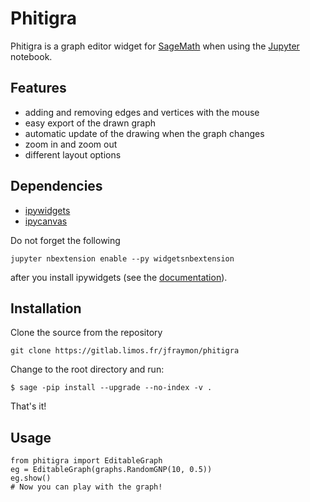 # Phitigra

Phitigra is a graph editor widget for [SageMath](www.sagemath.org)
when using the [Jupyter](www.jupyter.org) notebook.

## Features

  * adding and removing edges and vertices with the mouse
  * easy export of the drawn graph
  * automatic update of the drawing when the graph changes
  * zoom in and zoom out
  * different layout options

## Dependencies

  * [ipywidgets](https://github.com/jupyter-widgets/ipywidgets)
  * [ipycanvas](https://github.com/martinRenou/ipycanvas)

Do not forget the following
```
jupyter nbextension enable --py widgetsnbextension
```
after you install ipywidgets (see the [documentation](https://ipywidgets.readthedocs.io/en/latest/user_install.html)).

## Installation

Clone the source from the repository
```
git clone https://gitlab.limos.fr/jfraymon/phitigra
```

Change to the root directory and run:
```
$ sage -pip install --upgrade --no-index -v .
```
That's it!

## Usage

```
from phitigra import EditableGraph
eg = EditableGraph(graphs.RandomGNP(10, 0.5))
eg.show()
# Now you can play with the graph!
```
